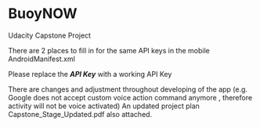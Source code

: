# BuoyNOW
Udacity Capstone Project

There are 2 places to fill in for the same API keys in the mobile AndroidManifest.xml

Please replace the ***API Key*** with a working API Key
<meta-data
     android:name="com.google.android.awareness.API_KEY"
     android:value="***API Key***" />
<meta-data
     android:name="com.google.android.geo.API_KEY"
     android:value="***API Key***" />

There are changes and adjustment throughout developing of the app 
(e.g. Google does not accept custom voice action command anymore , therefore activity will not be voice activated) 
An updated project plan Capstone_Stage_Updated.pdf also attached.
